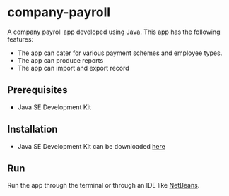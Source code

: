 # company-payroll
A company payroll app developed using Java. This app has the following features:
- The app can cater for various payment schemes and employee types.
- The app can produce reports
- The app can import and export record

## Prerequisites
- Java SE Development Kit

## Installation
- Java SE Development Kit can be downloaded [here](http://www.oracle.com/technetwork/java/javase/downloads/jdk8-downloads-2133151.html)

## Run
Run the app through the terminal or through an IDE like [NetBeans](https://netbeans.org/downloads/).
